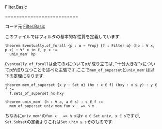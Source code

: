 Filter.Basic

==========================

コード元
[Filter.Basic](https://leanprover-community.github.io/mathlib4_docs/Mathlib/Order/Filter/Basic.html)

このファイルではフィルタの基本的な性質を定義しています.

```
theorem Eventually.of_forall {p : α → Prop} {f : Filter α} (hp : ∀ x, p x) : ∀ᶠ x in f, p x :=
  univ_mem' hp
```

`Eventually.of_forall`は全てのxについてpが成り立てば, "十分大きな"xについてpが成り立つことを述べた主張です.ここで`mem_of_superset`と`univ_mem'`は以下の定理になります.

``` lean4
theorem mem_of_superset {x y : Set α} (hx : x ∈ f) (hxy : x ⊆ y) : y ∈ f :=
  f.sets_of_superset hx hxy

theorem univ_mem' (h : ∀ a, a ∈ s) : s ∈ f :=
  mem_of_superset univ_mem fun x _ => h x
```

ちなみに`univ_mem'`の`fun x _ => h x`は`∀ x ∈ Set.univ, x ∈ s`ですが, `Set.Subset`の定義よりこれは`Set.univ ⊆ s`そのものです.